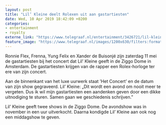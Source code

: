 ```yaml
---
layout: post
title: "Lil’ Kleine deelt Rolexen uit aan gastartiesten"
date: Wed, 10 Apr 2019 18:42:09 +0200
categories: 
- entertainment 
- royalty 
externe_link: "https://www.telegraaf.nl/entertainment/3426721/lil-kleine-deelt-rolexen-uit-aan-gastartiesten"
feature_image: "https://www.telegraaf.nl/images/1200x630/filters:format(jpeg):quality(80)/cdn-kiosk-api.telegraaf.nl/f2a48dda-5baf-11e9-9da7-0255c322e81b.png"
---
```


<p class="intro">Ronnie Flex, Frenna, Yung Felix en Xander de Buisonjé zijn zaterdag 11 mei de gastartiesten bij het concert dat Lil’ Kleine geeft in de Ziggo Dome in Amsterdam. De gastartiesten krijgen van de rapper een Rolex-horloge ter ere van zijn concert.</p> <p>Aan de binnenkant van het luxe uurwerk staat ’Het Concert’ en de datum van zijn show gegraveerd. Lil’ Kleine: „Dit wordt een avond om nooit meer te vergeten. Dus ik wil mijn gastartiesten een aandenken geven door een dikke uitnodiging te sturen. Samen gaan we geschiedenis schrijven.”</p><p>Lil’ Kleine geeft twee shows in de Ziggo Dome. De avondshow was in november in een uur uitverkocht. Daarna kondigde Lil’ Kleine aan ook nog een middagshow te geven.</p>
